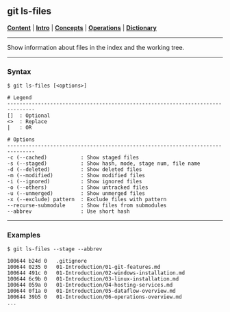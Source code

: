 ## git ls-files

[**Content**](../../README.md) |
[**Intro**](../../01-Introduction/introduction.md) |
[**Concepts**](../../02-Concepts/concepts.md) |
[**Operations**](../../03-Operations/operations.md) |
[**Dictionary**](../../04-Appendix/dictionary.md)
________________________________________________________________________________

Show information about files in the index and the working tree.

-------------------------------------------------------------------------------
### Syntax
```
$ git ls-files [<options>]

# Legend
-------------------------------------------------------------------------------
[]  : Optional
<>  : Replace
|   : OR

# Options
-------------------------------------------------------------------------------
-c (--cached)           : Show staged files
-s (--staged)           : Show hash, mode, stage num, file name
-d (--deleted)          : Show deleted files
-m (--modified)         : Show modified files
-i (--ignored)          : Show ignored files
-o (--others)           : Show untracked files
-u (--unmerged)         : Show unmerged files
-x (--exclude) pattern  : Exclude files with pattern
--recurse-submodule     : Show files from submodules
--abbrev                : Use short hash
```

-------------------------------------------------------------------------------
### Examples
```shell
$ git ls-files --stage --abbrev

100644 b24d 0   .gitignore
100644 0235 0   01-Introduction/01-git-features.md
100644 491c 0   01-Introduction/02-windows-installation.md
100644 6c9b 0   01-Introduction/03-linux-installation.md
100644 059a 0   01-Introduction/04-hosting-services.md
100644 0f1a 0   01-Introduction/05-dataflow-overview.md
100644 39b5 0   01-Introduction/06-operations-overview.md
...
```



